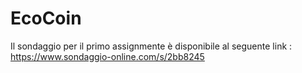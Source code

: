 # EcoCoin

Il sondaggio per il primo assignmente è disponibile al seguente link : https://www.sondaggio-online.com/s/2bb8245
